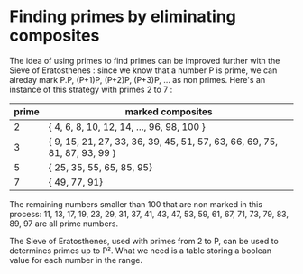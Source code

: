# Finding primes by eliminating composites

The idea of using primes to find primes can be improved further with the Sieve of Eratosthenes : since we know that a number P is prime, we can alreday mark P.P, (P+1)P, (P+2)P, (P+3)P, … as non primes. Here's an instance of this strategy with primes 2 to 7 :

| prime | marked composites |
| ----- | ------------------|
| 2    | { 4, 6, 8, 10, 12, 14, …, 96, 98, 100 }|
| 3    | { 9, 15, 21, 27, 33, 36, 39, 45, 51, 57, 63, 66, 69, 75, 81, 87, 93, 99 }|
| 5    | { 25, 35, 55, 65, 85, 95} |
| 7    | { 49, 77, 91} |

The remaining numbers smaller than 100 that are non marked in this process: 11, 13, 17, 19, 23, 29, 31, 37, 41, 43, 47, 53, 59, 61, 67, 71, 73, 79, 83, 89, 97 are all prime numbers.

The Sieve of Eratosthenes, used with primes from 2 to P, can be used to determines primes up to P². What we need is a table storing a boolean value for each number in the range.




